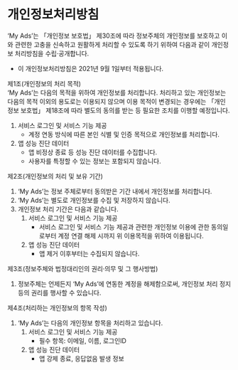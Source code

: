 # 개인정보처리방침


‘My Ads’는 「개인정보 보호법」 제30조에 따라 정보주체의 개인정보를 보호하고 이와 관련한 고충을 신속하고 원활하게 처리할 수 있도록 하기 위하여 다음과 같이 개인정보 처리방침을 수립·공개합니다.
- 이 개인정보처리방침은 2021년 9월 1일부터 적용됩니다.

제1조(개인정보의 처리 목적)
<br>
‘My Ads’는 다음의 목적을 위하여 개인정보를 처리합니다. 처리하고 있는 개인정보는 다음의 목적 이외의 용도로는 이용되지 않으며 이용 목적이 변경되는 경우에는 「개인정보 보호법」 제18조에 따라 별도의 동의를 받는 등 필요한 조치를 이행할 예정입니다.
1. 서비스 로그인 및 서비스 기능 제공
    - 계정 연동 방식에 따른 본인 식별 및 인증 목적으로 개인정보를 처리합니다.
2. 앱 성능 진단 데이터
    - 앱 비정상 종료 등 성능 진단 데이터를 수집합니다.
    - 사용자를 특정할 수 있는 정보는 포함되지 않습니다.

제2조(개인정보의 처리 및 보유 기간)
1. ‘My Ads’는 정보 주체로부터 동의받은 기간 내에서 개인정보를 처리합니다.
2. ‘My Ads’는 별도로 개인정보를 수집 및 저장하지 않습니다.
3. 개인정보 처리 기간은 다음과 같습니다.
    1. 서비스 로그인 및 서비스 기능 제공
        - 서비스 로그인 및 서비스 기능 제공과 관련한 개인정보 이용에 관한 동의일로부터 계정 연결 해제 시까지 위 이용목적을 위하여 이용됩니다.
    2. 앱 성능 진단 데이터
        - 앱 제거 이후부터는 수집되지 않습니다.

제3조(정보주체와 법정대리인의 권리·의무 및 그 행사방법)
1. 정보주체는 언제든지 ‘My Ads’에 연동한 계정을 해제함으로써, 개인정보 처리 정지 등의 권리를 행사할 수 있습니다.

제4조(처리하는 개인정보의 항목 작성) 
1. ‘My Ads’는 다음의 개인정보 항목을 처리하고 있습니다.
    1. 서비스 로그인 및 서비스 기능 제공
        - 필수 항목: 이메일, 이름, 로그인ID
    2. 앱 성능 진단 데이터
        - 앱 강제 종료, 응답없음 발생 정보
